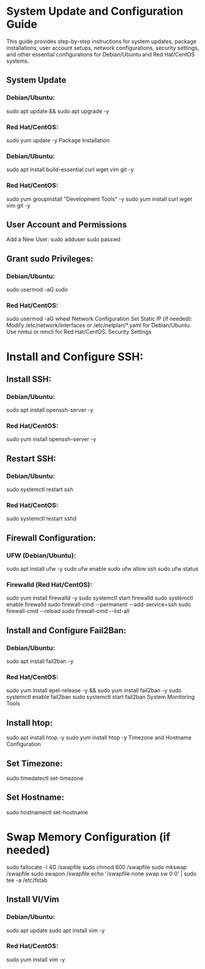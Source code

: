 # System Update and Configuration Guide

This guide provides step-by-step instructions for system updates, package installations, user account setups, network configurations, security settings, and other essential configurations for Debian/Ubuntu and Red Hat/CentOS systems.

## System Update

### Debian/Ubuntu:
sudo apt update && sudo apt upgrade -y

### Red Hat/CentOS:
sudo yum update -y
Package Installation

### Debian/Ubuntu:
sudo apt install build-essential curl wget vim git -y

### Red Hat/CentOS:
sudo yum groupinstall "Development Tools" -y
sudo yum install curl wget vim git -y

## User Account and Permissions
Add a New User:
sudo adduser <username>
sudo passwd <username>

## Grant sudo Privileges:
### Debian/Ubuntu:
sudo usermod -aG sudo <username>
### Red Hat/CentOS:
sudo usermod -aG wheel <username>
Network Configuration
Set Static IP (if needed):
Modify /etc/network/interfaces or /etc/netplan/*.yaml for Debian/Ubuntu.
Use nmtui or nmcli for Red Hat/CentOS.
Security Settings
# Install and Configure SSH:

## Install SSH:

### Debian/Ubuntu:
sudo apt install openssh-server -y

### Red Hat/CentOS:
sudo yum install openssh-server -y

## Restart SSH:
### Debian/Ubuntu:
sudo systemctl restart ssh
### Red Hat/CentOS:
sudo systemctl restart sshd

## Firewall Configuration:
### UFW (Debian/Ubuntu):
sudo apt install ufw -y
sudo ufw enable
sudo ufw allow ssh
sudo ufw status

### Firewalld (Red Hat/CentOS):
sudo yum install firewalld -y
sudo systemctl start firewalld
sudo systemctl enable firewalld
sudo firewall-cmd --permanent --add-service=ssh
sudo firewall-cmd --reload
sudo firewall-cmd --list-all

## Install and Configure Fail2Ban:
### Debian/Ubuntu:
sudo apt install fail2ban -y

### Red Hat/CentOS:
sudo yum install epel-release -y && sudo yum install fail2ban -y
sudo systemctl enable fail2ban
sudo systemctl start fail2ban
System Monitoring Tools

## Install htop:
sudo apt install htop -y
sudo yum install htop -y
Timezone and Hostname Configuration

## Set Timezone:
sudo timedatectl set-timezone <your-timezone>

## Set Hostname:
sudo hostnamectl set-hostname <new-hostname>

# Swap Memory Configuration (if needed)
sudo fallocate -l 4G /swapfile
sudo chmod 600 /swapfile
sudo mkswap /swapfile
sudo swapon /swapfile
echo '/swapfile none swap sw 0 0' | sudo tee -a /etc/fstab

## Install VI/Vim
### Debian/Ubuntu:
sudo apt update
sudo apt install vim -y
### Red Hat/CentOS:
sudo yum install vim -y
